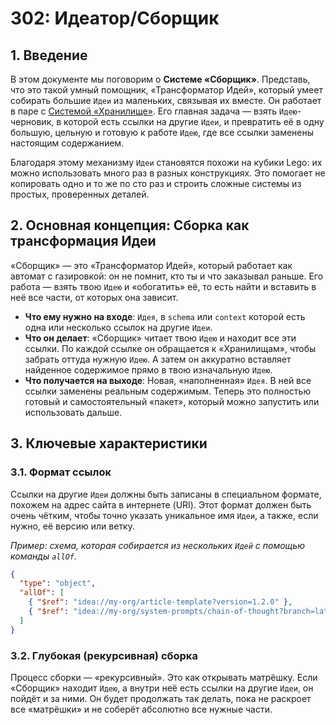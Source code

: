 # 302: Идеатор/Сборщик

## 1. Введение

В этом документе мы поговорим о **Системе «Сборщик»**. Представь, что это такой умный помощник, «Трансформатор Идей», который умеет собирать большие `Идеи` из маленьких, связывая их вместе. Он работает в паре с [Системой «Хранилище»](./301_ideator_storage.md). Его главная задача — взять `Идею`-черновик, в которой есть ссылки на другие `Идеи`, и превратить её в одну большую, цельную и готовую к работе `Идею`, где все ссылки заменены настоящим содержанием.

Благодаря этому механизму `Идеи` становятся похожи на кубики Lego: их можно использовать много раз в разных конструкциях. Это помогает не копировать одно и то же по сто раз и строить сложные системы из простых, проверенных деталей.

## 2. Основная концепция: Сборка как трансформация Идеи

«Сборщик» — это «Трансформатор Идей», который работает как автомат с газировкой: он не помнит, кто ты и что заказывал раньше. Его работа — взять твою `Идею` и «обогатить» её, то есть найти и вставить в неё все части, от которых она зависит.

- **Что ему нужно на входе**: `Идея`, в `schema` или `context` которой есть одна или несколько ссылок на другие `Идеи`.
- **Что он делает**: «Сборщик» читает твою `Идею` и находит все эти ссылки. По каждой ссылке он обращается к «Хранилищам», чтобы забрать оттуда нужную `Идею`. А затем он аккуратно вставляет найденное содержимое прямо в твою изначальную `Идею`.
- **Что получается на выходе**: Новая, «наполненная» `Идея`. В ней все ссылки заменены реальным содержимым. Теперь это полностью готовый и самостоятельный «пакет», который можно запустить или использовать дальше.

## 3. Ключевые характеристики

### 3.1. Формат ссылок

Ссылки на другие `Идеи` должны быть записаны в специальном формате, похожем на адрес сайта в интернете (URI). Этот формат должен быть очень чётким, чтобы точно указать уникальное имя `Идеи`, а также, если нужно, её версию или ветку.

_Пример: схема, которая собирается из нескольких `Идей` с помощью команды `allOf`._

```json
{
  "type": "object",
  "allOf": [
    { "$ref": "idea://my-org/article-template?version=1.2.0" },
    { "$ref": "idea://my-org/system-prompts/chain-of-thought?branch=latest" }
  ]
}
```

### 3.2. Глубокая (рекурсивная) сборка

Процесс сборки — «рекурсивный». Это как открывать матрёшку. Если «Сборщик» находит `Идею`, а внутри неё есть ссылки на другие `Идеи`, он пойдёт и за ними. Он будет продолжать так делать, пока не раскроет все «матрёшки» и не соберёт абсолютно все нужные части.